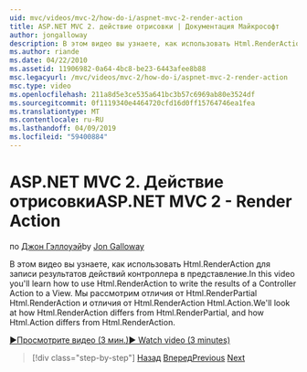 ```yaml
---
uid: mvc/videos/mvc-2/how-do-i/aspnet-mvc-2-render-action
title: ASP.NET MVC 2. действие отрисовки | Документация Майкрософт
author: jongalloway
description: В этом видео вы узнаете, как использовать Html.RenderAction для записи результатов действий контроллера в представление. Будут рассмотрены отличия fr Html.RenderAction...
ms.author: riande
ms.date: 04/22/2010
ms.assetid: 11906982-0a64-4bc8-be23-6443afee8b88
msc.legacyurl: /mvc/videos/mvc-2/how-do-i/aspnet-mvc-2-render-action
msc.type: video
ms.openlocfilehash: 211a8d5e3ce535a641bc3b57c6969ab80e3524df
ms.sourcegitcommit: 0f1119340e4464720cfd16d0ff15764746ea1fea
ms.translationtype: MT
ms.contentlocale: ru-RU
ms.lasthandoff: 04/09/2019
ms.locfileid: "59400884"
---
```

# <a name="aspnet-mvc-2---render-action"></a><span data-ttu-id="32126-104">ASP.NET MVC 2. Действие отрисовки</span><span class="sxs-lookup"><span data-stu-id="32126-104">ASP.NET MVC 2 - Render Action</span></span>

<span data-ttu-id="32126-105">по [Джон Гэллоуэй](https://github.com/jongalloway)</span><span class="sxs-lookup"><span data-stu-id="32126-105">by [Jon Galloway](https://github.com/jongalloway)</span></span>

<span data-ttu-id="32126-106">В этом видео вы узнаете, как использовать Html.RenderAction для записи результатов действий контроллера в представление.</span><span class="sxs-lookup"><span data-stu-id="32126-106">In this video you'll learn how to use Html.RenderAction to write the results of a Controller Action to a View.</span></span> <span data-ttu-id="32126-107">Мы рассмотрим отличия от Html.RenderPartial Html.RenderAction и отличия от Html.RenderAction Html.Action.</span><span class="sxs-lookup"><span data-stu-id="32126-107">We'll look at how Html.RenderAction differs from Html.RenderPartial, and how Html.Action differs from Html.RenderAction.</span></span>

[<span data-ttu-id="32126-108">&#9654;Просмотрите видео (3 мин.)</span><span class="sxs-lookup"><span data-stu-id="32126-108">&#9654; Watch video (3 minutes)</span></span>](https://channel9.msdn.com/Blogs/ASP-NET-Site-Videos/aspnet-mvc-2-render-action)

> [!div class="step-by-step"]
> <span data-ttu-id="32126-109">[Назад](aspnet-mvc-2-areas.md)
> [Вперед](5-minute-introduction-to-aspnet-mvc.md)</span><span class="sxs-lookup"><span data-stu-id="32126-109">[Previous](aspnet-mvc-2-areas.md)
[Next](5-minute-introduction-to-aspnet-mvc.md)</span></span>
